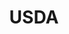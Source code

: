 ---
name: Katherine Marshall
department: Department of Agriculture
sub-department: National Animal Health Monitoring System^
title: USDA
---
